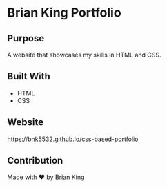 # Brian King Portfolio

## Purpose
A website that showcases my skills in HTML and CSS.

## Built With
* HTML
* CSS

## Website
https://bnk5532.github.io/css-based-portfolio

## Contribution
Made with ❤️ by Brian King
